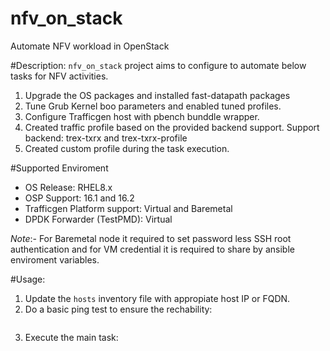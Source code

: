 # nfv_on_stack
Automate NFV workload in OpenStack


#Description:
`nfv_on_stack` project aims to configure to automate below tasks for NFV activities.

1. Upgrade the OS packages and installed fast-datapath packages
2. Tune Grub Kernel boo parameters and enabled tuned profiles.
3. Configure Trafficgen host with pbench bunddle wrapper.
4. Created traffic profile based on the provided backend support. Support backend: trex-txrx and trex-txrx-profile
5. Created custom profile during the task execution.

#Supported Enviroment
* OS Release: RHEL8.x
* OSP Support: 16.1 and 16.2
* Trafficgen Platform support: Virtual and Baremetal
* DPDK Forwarder (TestPMD): Virtual

*Note*:- For Baremetal node it required to set password less SSH root authentication and for VM credential it is required to share by ansible enviroment variables.

#Usage:
1. Update the `hosts` inventory file with appropiate host IP or FQDN.
2. Do a basic ping test to ensure the rechability:
```ansible -v -i hosts all -m ping
```
3. Execute the main task:
```ansible-playbook -v -i hosts main.yml
```
